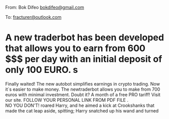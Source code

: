 From: Bok Difeo <bokdifeo@gmail.com>

To: fracturer@outlook.com

# A new traderbot has been developed that allows you to earn from 600 $$$ per day with an initial deposit of only 100 EURO. s

Finally waited! The new autobot simplifies earnings in crypto trading. 
Now it`s easier to make money. The newtraderbot allows you to make from 700 euros with minimal investment. Doubt it? 
A month of a free PRO tariff!
Visit our site.
FOLLOW YOUR PERSONAL LINK FROM PDF FILE
.   
NO YOU DON'T! roared Harry, and he aimed a kick at Crookshanks that made the cat leap aside, spitting; Harry snatched up his wand and turned
